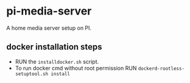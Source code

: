 # pi-media-server
A home media server setup on PI.

## docker installation steps
- RUN the `installdocker.sh` script.
- To run docker cmd without root permission RUN `dockerd-rootless-setuptool.sh install`
